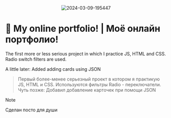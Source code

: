 <p align="center">
  <img src="https://i.ibb.co/k1yhrmP/2024-03-09-195447.png" alt="2024-03-09-195447" border="0"></a>
</p>

# :bookmark_tabs: My online portfolio! | Моё онлайн портфолио!  
The first more or less serious project in which I practice JS, HTML and CSS. Radio switch filters are used.

A little later: Added adding cards using JSON
> Первый более-менее серьезный проект в котором я практикую  JS, HTML и CSS. Используются фильтры Radio - переключатели.
> Чуть позже: Добавил добавление карточек при помощи JSON

> [!NOTE] 
> Сделан посто для души

